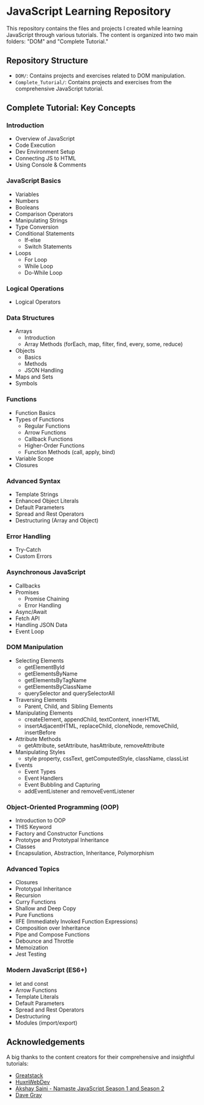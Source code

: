 # JavaScript Learning Repository

This repository contains the files and projects I created while learning JavaScript through various tutorials. The content is organized into two main folders: "DOM" and "Complete Tutorial."

## Repository Structure

- `DOM/`: Contains projects and exercises related to DOM manipulation.
- `Complete_Tutorial/`: Contains projects and exercises from the comprehensive JavaScript tutorial.

## Complete Tutorial: Key Concepts

### Introduction
- Overview of JavaScript
- Code Execution
- Dev Environment Setup
- Connecting JS to HTML
- Using Console & Comments

### JavaScript Basics
- Variables
- Numbers
- Booleans
- Comparison Operators
- Manipulating Strings
- Type Conversion
- Conditional Statements
  - If-else
  - Switch Statements
- Loops
  - For Loop
  - While Loop
  - Do-While Loop

### Logical Operations
- Logical Operators

### Data Structures
- Arrays
  - Introduction
  - Array Methods (forEach, map, filter, find, every, some, reduce)
- Objects
  - Basics
  - Methods
  - JSON Handling
- Maps and Sets
- Symbols

### Functions
- Function Basics
- Types of Functions
  - Regular Functions
  - Arrow Functions
  - Callback Functions
  - Higher-Order Functions
  - Function Methods (call, apply, bind)
- Variable Scope
- Closures

### Advanced Syntax
- Template Strings
- Enhanced Object Literals
- Default Parameters
- Spread and Rest Operators
- Destructuring (Array and Object)

### Error Handling
- Try-Catch
- Custom Errors

### Asynchronous JavaScript
- Callbacks
- Promises
  - Promise Chaining
  - Error Handling
- Async/Await
- Fetch API
- Handling JSON Data
- Event Loop

### DOM Manipulation
- Selecting Elements
  - getElementById
  - getElementsByName
  - getElementsByTagName
  - getElementsByClassName
  - querySelector and querySelectorAll
- Traversing Elements
  - Parent, Child, and Sibling Elements
- Manipulating Elements
  - createElement, appendChild, textContent, innerHTML
  - insertAdjacentHTML, replaceChild, cloneNode, removeChild, insertBefore
- Attribute Methods
  - getAttribute, setAttribute, hasAttribute, removeAttribute
- Manipulating Styles
  - style property, cssText, getComputedStyle, className, classList
- Events
  - Event Types
  - Event Handlers
  - Event Bubbling and Capturing
  - addEventListener and removeEventListener

### Object-Oriented Programming (OOP)
- Introduction to OOP
- THIS Keyword
- Factory and Constructor Functions
- Prototype and Prototypal Inheritance
- Classes
- Encapsulation, Abstraction, Inheritance, Polymorphism

### Advanced Topics
- Closures
- Prototypal Inheritance
- Recursion
- Curry Functions
- Shallow and Deep Copy
- Pure Functions
- IIFE (Immediately Invoked Function Expressions)
- Composition over Inheritance
- Pipe and Compose Functions
- Debounce and Throttle
- Memoization
- Jest Testing

### Modern JavaScript (ES6+)
- let and const
- Arrow Functions
- Template Literals
- Default Parameters
- Spread and Rest Operators
- Destructuring
- Modules (import/export)

## Acknowledgements

A big thanks to the content creators for their comprehensive and insightful tutorials:
- [Greatstack](https://youtu.be/WjxQRfZfZnw?feature=shared)
- [HuxnWebDev](https://youtu.be/H3XIJYEPdus?feature=shared)
- [Akshay Saini - Namaste JavaScript Season 1 and Season 2](https://www.youtube.com/playlist?list=PLlasXeu85E9eLVlWFs-nz5PKXJU4f7Fks)
- [Dave Gray](https://www.youtube.com/channel/UCLpBd4gzfIBXm2BPpdHOWdQ)
